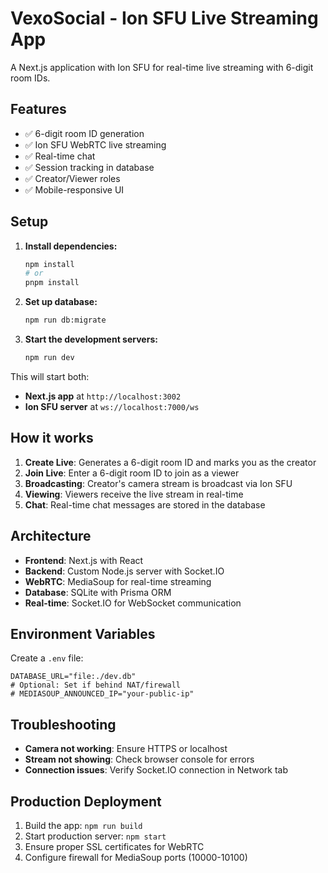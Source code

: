# VexoSocial - Ion SFU Live Streaming App

A Next.js application with Ion SFU for real-time live streaming with 6-digit room IDs.

## Features

- ✅ 6-digit room ID generation
- ✅ Ion SFU WebRTC live streaming
- ✅ Real-time chat
- ✅ Session tracking in database
- ✅ Creator/Viewer roles
- ✅ Mobile-responsive UI

## Setup

1. **Install dependencies:**
   ```bash
   npm install
   # or
   pnpm install
   ```

2. **Set up database:**
   ```bash
   npm run db:migrate
   ```

3. **Start the development servers:**
   ```bash
   npm run dev
   ```

This will start both:
- **Next.js app** at `http://localhost:3002`
- **Ion SFU server** at `ws://localhost:7000/ws`

## How it works

1. **Create Live**: Generates a 6-digit room ID and marks you as the creator
2. **Join Live**: Enter a 6-digit room ID to join as a viewer
3. **Broadcasting**: Creator's camera stream is broadcast via Ion SFU
4. **Viewing**: Viewers receive the live stream in real-time
5. **Chat**: Real-time chat messages are stored in the database

## Architecture

- **Frontend**: Next.js with React
- **Backend**: Custom Node.js server with Socket.IO
- **WebRTC**: MediaSoup for real-time streaming
- **Database**: SQLite with Prisma ORM
- **Real-time**: Socket.IO for WebSocket communication

## Environment Variables

Create a `.env` file:
```
DATABASE_URL="file:./dev.db"
# Optional: Set if behind NAT/firewall
# MEDIASOUP_ANNOUNCED_IP="your-public-ip"
```

## Troubleshooting

- **Camera not working**: Ensure HTTPS or localhost
- **Stream not showing**: Check browser console for errors
- **Connection issues**: Verify Socket.IO connection in Network tab

## Production Deployment

1. Build the app: `npm run build`
2. Start production server: `npm start`
3. Ensure proper SSL certificates for WebRTC
4. Configure firewall for MediaSoup ports (10000-10100)